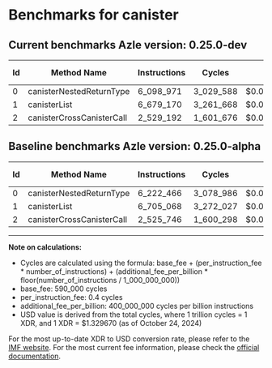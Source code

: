 # Benchmarks for canister

## Current benchmarks Azle version: 0.25.0-dev

| Id  | Method Name               | Instructions | Cycles    | USD           | USD/Million Calls | Change                              |
| --- | ------------------------- | ------------ | --------- | ------------- | ----------------- | ----------------------------------- |
| 0   | canisterNestedReturnType  | 6_098_971    | 3_029_588 | $0.0000040284 | $4.02             | <font color="green">-123_495</font> |
| 1   | canisterList              | 6_679_170    | 3_261_668 | $0.0000043369 | $4.33             | <font color="green">-25_898</font>  |
| 2   | canisterCrossCanisterCall | 2_529_192    | 1_601_676 | $0.0000021297 | $2.12             | <font color="red">+3_446</font>     |

## Baseline benchmarks Azle version: 0.25.0-alpha

| Id  | Method Name               | Instructions | Cycles    | USD           | USD/Million Calls |
| --- | ------------------------- | ------------ | --------- | ------------- | ----------------- |
| 0   | canisterNestedReturnType  | 6_222_466    | 3_078_986 | $0.0000040940 | $4.09             |
| 1   | canisterList              | 6_705_068    | 3_272_027 | $0.0000043507 | $4.35             |
| 2   | canisterCrossCanisterCall | 2_525_746    | 1_600_298 | $0.0000021279 | $2.12             |

---

**Note on calculations:**

- Cycles are calculated using the formula: base_fee + (per_instruction_fee \* number_of_instructions) + (additional_fee_per_billion \* floor(number_of_instructions / 1_000_000_000))
- base_fee: 590_000 cycles
- per_instruction_fee: 0.4 cycles
- additional_fee_per_billion: 400_000_000 cycles per billion instructions
- USD value is derived from the total cycles, where 1 trillion cycles = 1 XDR, and 1 XDR = $1.329670 (as of October 24, 2024)

For the most up-to-date XDR to USD conversion rate, please refer to the [IMF website](https://www.imf.org/external/np/fin/data/rms_sdrv.aspx).
For the most current fee information, please check the [official documentation](https://internetcomputer.org/docs/current/developer-docs/gas-cost#execution).
